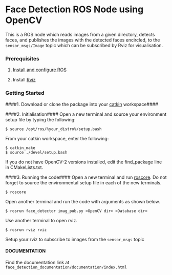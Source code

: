 # Face Detection ROS Node using OpenCV #

This is a ROS node which reads images from a given directory, detects faces, and publishes the images with the detected faces encircled, to the <code>sensor_msgs/Image</code> topic which can be subscribed by Rviz for visualisation.

### Prerequisites ###

1. [Install and configure ROS](http://wiki.ros.org/ROS/Tutorials/InstallingandConfiguringROSEnvironment)

2. Install  [Rviz](http://wiki.ros.org/rviz)


### Getting Started ###

####1. Download or clone the package into your [catkin](http://wiki.ros.org/catkin) workspace####
 
####2. Initialisation####
Open a new terminal and source your environment setup file by typing the following: 
```
$ source /opt/ros/%your_distro%/setup.bash
```
From your catkin workspace, enter the following:
```
$ catkin_make
$ source ./devel/setup.bash
```
If you do not have OpenCV-2 versions installed, edit the find_package line in CMakeLists.txt.

####3. Running the code####
Open a new terminal and run [roscore](http://wiki.ros.org/rviz).
Do not forget to source the environmental setup file in each of the new terminals.
```
$ roscore
```
Open another terminal and run the code with arguments as shown below.
```
$ rosrun face_detector imag_pub.py <OpenCV dir> <Database dir>
```
Use another terminal to open rviz.
```
$ rosrun rviz rviz
```
Setup your rviz to subscribe to images from the <code>sensor_msgs</code> topic 

#### DOCUMENTATION ####

Find the documentation link at <code>face_detection_documentation/documentation/index.html<code>
